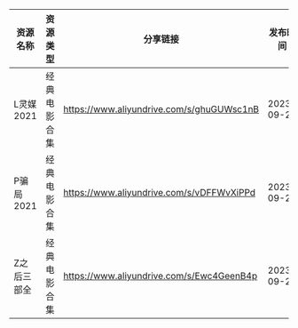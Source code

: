 | 资源名称    | 资源类型   | 分享链接                                      | 发布时间       |
| ------- | ------ | ----------------------------------------- | ---------- |
| L灵媒2021 | 经典电影合集 | https://www.aliyundrive.com/s/ghuGUWsc1nB | 2023-09-26 |
| P骗局2021 | 经典电影合集 | https://www.aliyundrive.com/s/vDFFWvXiPPd | 2023-09-26 |
| Z之后三部全  | 经典电影合集 | https://www.aliyundrive.com/s/Ewc4GeenB4p | 2023-09-26 |
